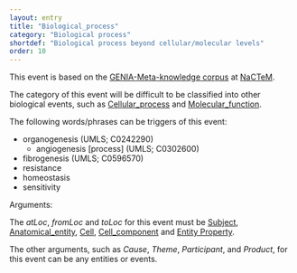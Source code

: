 ```yaml
---
layout: entry
title: "Biological_process"
category: "Biological process"
shortdef: "Biological process beyond cellular/molecular levels"
order: 10
---
```


This event is based on the <a href="http://www.nactem.ac.uk/meta-knowledge/">GENIA-Meta-knowledge corpus</a> at <a href="http://www.nactem.ac.uk/">NaCTeM</a>.

The category of this event will be difficult to be classified into other biological events, such as [Cellular_process]() and [Molecular_function]().

The following words/phrases can be triggers of this event:

- organogenesis (UMLS; C0242290)
  - angiogenesis [process] (UMLS; C0302600)
- fibrogenesis (UMLS; C0596570)
- resistance
- homeostasis
- sensitivity

Arguments:

The *atLoc*, *fromLoc* and *toLoc* for this event must be [Subject](), [Anatomical_entity](), [Cell](), [Cell_component]() and [Entity Property]().

The other arguments, such as *Cause*, *Theme*, *Participant*, and *Product*, for this event can be any entities or events.


<!--details-->



